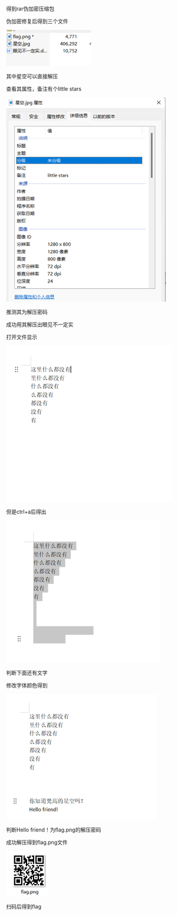 得到rar伪加密压缩包

伪加密修复后得到三个文件

![image-20250422205341998](./assets/image-20250422205341998.png)

其中星空可以直接解压

查看其属性，备注有个little stars



![image-20250422205347358](./assets/image-20250422205347358.png)



推测其为解压密码

成功用其解压出眼见不一定实

打开文件显示



![image-20250422205353375](./assets/image-20250422205353375.png)

但是ctrl+a后得出

![image-20250422205403760](./assets/image-20250422205403760.png)

判断下面还有文字

修改字体颜色得到

![image-20250422205408022](./assets/image-20250422205408022.png)

判断Hello friend！为flag.png的解压密码

成功解压得到flag.png文件



![image-20250422205414303](./assets/image-20250422205414303.png)



扫码后得到flag











